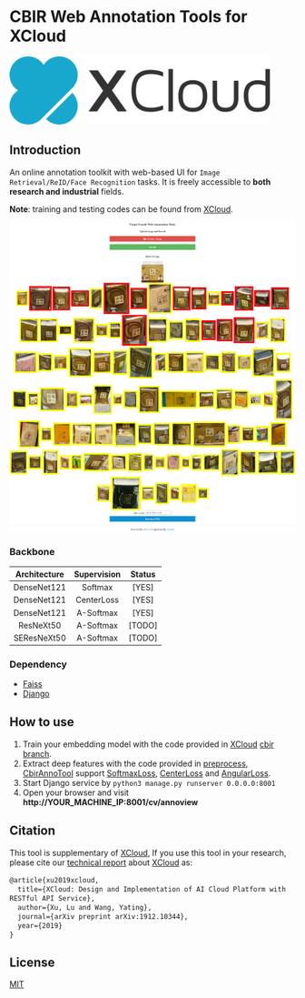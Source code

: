 # CBIR Web Annotation Tools for XCloud

<p align="left"><img src="logo/horizontal.svg" alt="XCloud" height="120px"></p>

## Introduction
An online annotation toolkit with web-based UI for ```Image Retrieval/ReID/Face Recognition``` tasks. It is freely accessible to **both research and industrial** fields.

**Note**: training and testing codes can be found from [XCloud](https://github.com/lucasxlu/XCloud/tree/master/research/cbir). 

![index](./index.png)

### Backbone
| Architecture | Supervision | Status |
| :---: |:---: |:---: |
| DenseNet121 | Softmax | [YES] |
| DenseNet121 | CenterLoss | [YES] |
| DenseNet121 | A-Softmax | [YES] |
| ResNeXt50 | A-Softmax | [TODO] |
| SEResNeXt50 | A-Softmax | [TODO] |


### Dependency
 * [Faiss](https://github.com/facebookresearch/faiss.git)
 * [Django](https://www.djangoproject.com/)


## How to use
1. Train your embedding model with the code provided in [XCloud](https://github.com/lucasxlu/XCloud.git) [cbir branch](https://github.com/lucasxlu/XCloud/tree/master/research/cbir).
2. Extract deep features with the code provided in [preprocess](cv/preprocess), [CbirAnnoTool](https://github.com/lucasxlu/CbirAnnoTool.git) support [SoftmaxLoss](cv/preprocess/ext_feats_softmaxloss.py),
[CenterLoss](cv/preprocess/ext_feats_centerloss.py) and [AngularLoss](cv/preprocess/ext_feats_angularloss.py). 
3. Start Django service by ```python3 manage.py runserver 0.0.0.0:8001```
4. Open your browser and visit **http://YOUR_MACHINE_IP:8001/cv/annoview**


## Citation
This tool is supplementary of [XCloud](https://github.com/lucasxlu/XCloud.git), If you use this tool in your research, please cite our [technical report](https://lucasxlu.github.io/blog/about/XCloud.pdf) about [XCloud](https://github.com/lucasxlu/XCloud.git) as:
```
@article{xu2019xcloud,
  title={XCloud: Design and Implementation of AI Cloud Platform with RESTful API Service},
  author={Xu, Lu and Wang, Yating},
  journal={arXiv preprint arXiv:1912.10344},
  year={2019}
}
```


## License
[MIT](./LICENSE)